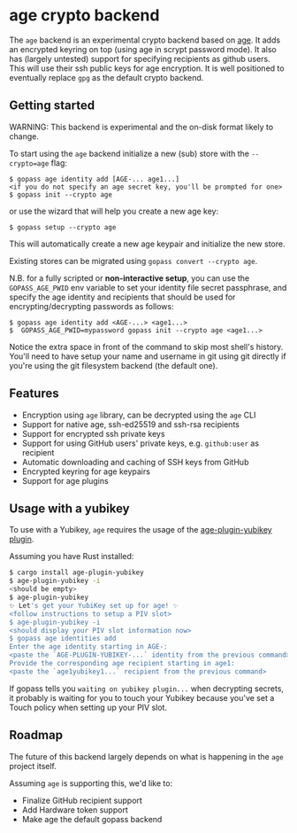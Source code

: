 # age crypto backend

The `age` backend is an experimental crypto backend based on [age](https://age-encryption.org). It adds an
encrypted keyring on top (using age in scrypt password mode). It also has
(largely untested) support for specifying recipients as github users. This will
use their ssh public keys for age encryption.
It is well positioned to eventually replace `gpg` as the default crypto backend.

## Getting started

WARNING: This backend is experimental and the on-disk format likely to change.

To start using the `age` backend initialize a new (sub) store with the `--crypto=age` flag:

```
$ gopass age identity add [AGE-... age1...]
<if you do not specify an age secret key, you'll be prompted for one>
$ gopass init --crypto age
```

or use the wizard that will help you create a new age key:
```
$ gopass setup --crypto age
```

This will automatically create a new age keypair and initialize the new store.

Existing stores can be migrated using `gopass convert --crypto age`.

N.B. for a fully scripted or **non-interactive setup**, you can use the `GOPASS_AGE_PWID` env variable
to set your identity file secret passphrase, and specify the age identity and recipients
that should be used for encrypting/decrypting passwords as follows:
```
$ gopass age identity add <AGE-...> <age1...>
$  GOPASS_AGE_PWID=mypassword gopass init --crypto age <age1...>
```
Notice the extra space in front of the command to skip most shell's history.
You'll need to have setup your name and username in git using git directly if you're using the git filesystem backend (the default one).

## Features

* Encryption using `age` library, can be decrypted using the `age` CLI
* Support for native age, ssh-ed25519 and ssh-rsa recipients
* Support for encrypted ssh private keys
* Support for using GitHub users' private keys, e.g. `github:user` as recipient
* Automatic downloading and caching of SSH keys from GitHub
* Encrypted keyring for age keypairs
* Support for age plugins

## Usage with a yubikey

To use with a Yubikey, `age` requires the usage of the [age-plugin-yubikey plugin](https://github.com/str4d/age-plugin-yubikey/).

Assuming you have Rust installed:
```bash
$ cargo install age-plugin-yubikey
$ age-plugin-yubikey -i
<should be empty>
$ age-plugin-yubikey
✨ Let's get your YubiKey set up for age! ✨
<follow instructions to setup a PIV slot>
$ age-plugin-yubikey -i
<should display your PIV slot information now>
$ gopass age identities add
Enter the age identity starting in AGE-:
<paste the `AGE-PLUGIN-YUBIKEY-...` identity from the previous command>
Provide the corresponding age recipient starting in age1:
<paste the `age1yubikey1...` recipient from the previous command>
```

If gopass tells you `waiting on yubikey plugin...` when decrypting secrets, it probably is waiting for you to touch
your Yubikey because you've set a Touch policy when setting up your PIV slot.

## Roadmap

The future of this backend largely depends on what is happening in the `age` project itself.

Assuming `age` is supporting this, we'd like to:

* Finalize GitHub recipient support
* Add Hardware token support
* Make age the default gopass backend
